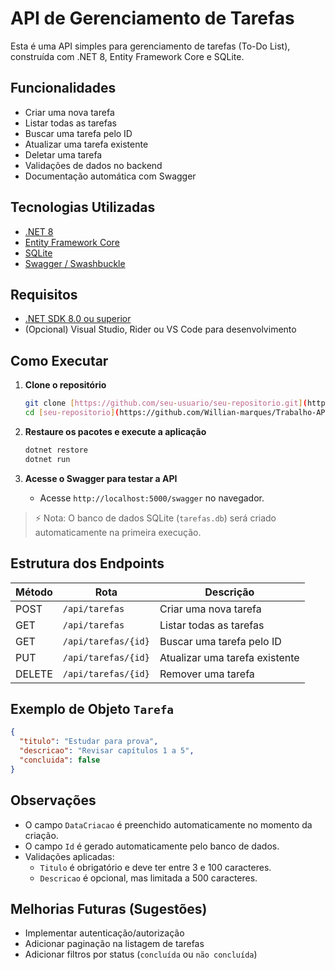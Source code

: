 # API de Gerenciamento de Tarefas

Esta é uma API simples para gerenciamento de tarefas (To-Do List), construída com .NET 8, Entity Framework Core e SQLite.

## Funcionalidades

- Criar uma nova tarefa
- Listar todas as tarefas
- Buscar uma tarefa pelo ID
- Atualizar uma tarefa existente
- Deletar uma tarefa
- Validações de dados no backend
- Documentação automática com Swagger

## Tecnologias Utilizadas

- [.NET 8](https://dotnet.microsoft.com/)
- [Entity Framework Core](https://learn.microsoft.com/ef/core/)
- [SQLite](https://www.sqlite.org/index.html)
- [Swagger / Swashbuckle](https://github.com/domaindrivendev/Swashbuckle.AspNetCore)

## Requisitos

- [.NET SDK 8.0 ou superior](https://dotnet.microsoft.com/en-us/download/dotnet/8.0)
- (Opcional) Visual Studio, Rider ou VS Code para desenvolvimento

## Como Executar

1. **Clone o repositório**
   ```bash
   git clone [https://github.com/seu-usuario/seu-repositorio.git](https://github.com/Willian-marques/Trabalho-API-web.git)
   cd [seu-repositorio](https://github.com/Willian-marques/Trabalho-API-web.git)
   ```

2. **Restaure os pacotes e execute a aplicação**
   ```bash
   dotnet restore
   dotnet run
   ```

3. **Acesse o Swagger para testar a API**
   - Acesse `http://localhost:5000/swagger` no navegador.

> ⚡ Nota: O banco de dados SQLite (`tarefas.db`) será criado automaticamente na primeira execução.

## Estrutura dos Endpoints

| Método | Rota                 | Descrição                    |
|--------|----------------------|-------------------------------|
| POST   | `/api/tarefas`         | Criar uma nova tarefa         |
| GET    | `/api/tarefas`         | Listar todas as tarefas       |
| GET    | `/api/tarefas/{id}`    | Buscar uma tarefa pelo ID     |
| PUT    | `/api/tarefas/{id}`    | Atualizar uma tarefa existente |
| DELETE | `/api/tarefas/{id}`    | Remover uma tarefa            |

## Exemplo de Objeto `Tarefa`

```json
{
  "titulo": "Estudar para prova",
  "descricao": "Revisar capítulos 1 a 5",
  "concluida": false
}
```

## Observações

- O campo `DataCriacao` é preenchido automaticamente no momento da criação.
- O campo `Id` é gerado automaticamente pelo banco de dados.
- Validações aplicadas:
  - `Titulo` é obrigatório e deve ter entre 3 e 100 caracteres.
  - `Descricao` é opcional, mas limitada a 500 caracteres.

## Melhorias Futuras (Sugestões)

- Implementar autenticação/autorização
- Adicionar paginação na listagem de tarefas
- Adicionar filtros por status (`concluída` ou `não concluída`)
